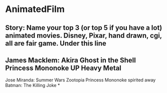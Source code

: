 # AnimatedFilm
Story: Name your top 3 (or top 5 if you have a lot) animated movies. Disney, Pixar, hand drawn, cgi, all are fair game.
Under this line
--------------------------------------------------------------------------------------------------------------------------
James Macklem: 
Akira
Ghost in the Shell
Princess Mononoke
UP
Heavy Metal
--------------------------------------------------------------------------------------------------------------------------
Jose Miranda:
Summer Wars
Zootopia
Princess Mononoke
spirited away
Batman: The Killing Joke
*